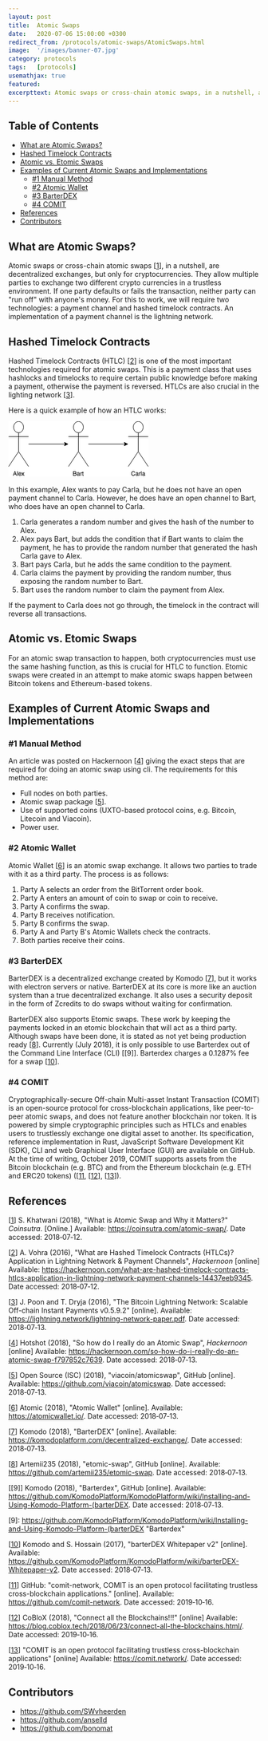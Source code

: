 ```yaml
---
layout: post
title:  Atomic Swaps
date:   2020-07-06 15:00:00 +0300
redirect_from: /protocols/atomic-swaps/AtomicSwaps.html
image:  '/images/banner-07.jpg'
category: protocols
tags:   [protocols]
usemathjax: true
featured:
excerpttext: Atomic swaps or cross-chain atomic swaps, in a nutshell, are decentralized exchanges, but only for cryptocurrencies.
---
```


## Table of Contents

- [What are Atomic Swaps?](#what-are-atomic-swaps)
- [Hashed Timelock Contracts](#hashed-timelock-contracts)
- [Atomic vs. Etomic Swaps](#atomic-vs-etomic-swaps)
- [Examples of Current Atomic Swaps and Implementations](#examples-of-current-atomic-swaps-and-implementations)
  - [#1 Manual Method](#1-manual-method)
  - [#2 Atomic Wallet](#2-atomic-wallet)
  - [#3 BarterDEX](#3-barterdex)
  - [#4 COMIT](#4-comit)
- [References](#references)
- [Contributors](#contributors)


## What are Atomic Swaps?

Atomic swaps or cross-chain atomic swaps [[1]], in a nutshell, are decentralized
exchanges, but only for cryptocurrencies. They allow multiple parties to exchange two different crypto currencies in a
trustless environment. If one party defaults or fails the transaction, neither party can "run off" with anyone's
money. For this to work, we will require two technologies: a payment channel and hashed timelock contracts. An
implementation of a payment channel is the lightning network.

## Hashed Timelock Contracts

Hashed Timelock Contracts (HTLC) [[2]] is one of the most important technologies required for atomic swaps. This is a
payment class that uses hashlocks and timelocks to require certain public knowledge before making a payment, otherwise
the payment is reversed. HTLCs are also
crucial in the lighting network [[3]].

Here is a quick example of how an HTLC works:

![alt](/images/digital-assets/atomic-swaps/Characters.png)

In this example, Alex wants to pay Carla, but he does not have an open payment channel to Carla. However, he does have an
open channel to Bart, who does have an open channel to Carla.

1. Carla generates a random number and gives the hash of the number to Alex.
2. Alex pays Bart, but adds the condition that if Bart wants to claim the payment, he has to provide the random number
that generated the hash Carla gave to Alex.
3. Bart pays Carla, but he adds the same condition to the payment.
4. Carla claims the payment by providing the random number, thus exposing the random number to Bart.
5. Bart uses the random number to claim the payment from Alex.

If the payment to Carla does not go through, the timelock in the contract will reverse all transactions.

## Atomic vs. Etomic Swaps

For an atomic swap transaction to happen, both cryptocurrencies must use the same hashing function, as this is crucial
for HTLC to function. Etomic swaps were created in an attempt to make atomic swaps happen between Bitcoin tokens and
Ethereum-based tokens.

## Examples of Current Atomic Swaps and Implementations
### #1 Manual Method
An article was posted on Hackernoon [[4]]
giving the exact steps that are required for doing an atomic swap using cli. The requirements for this method are:

- Full nodes on both parties.
- Atomic swap package [[5]].
- Use of supported coins (UXTO-based protocol coins, e.g. Bitcoin, Litecoin and Viacoin).
- Power user.

### #2 Atomic Wallet

Atomic Wallet [[6]] is an atomic swap exchange. It allows two parties to trade with it as
a third party. The process is as follows:

1. Party A selects an order from the BitTorrent order book.
2. Party A enters an amount of coin to swap or coin to receive.
3. Party A confirms the swap.
4. Party B receives notification.
5. Party B confirms the swap.
6. Party A and Party B's Atomic Wallets check the contracts.
7. Both parties receive their coins.

### #3 BarterDEX

BarterDEX is a decentralized exchange created by Komodo [[7]], but
it works with electron servers or native. BarterDEX at its core is more like an auction system than a true decentralized
exchange. It also uses a security deposit in the form of Zcredits to do swaps without waiting for confirmation.

BarterDEX also supports Etomic swaps. These work by keeping the payments locked in an etomic blockchain that will act
as a third party. Although swaps have been done, it is stated as not yet being production ready [[8]]. Currently
(July&nbsp;2018), it is only possible to use Barterdex out of the Command Line Interface (CLI) [[9]]. Barterdex charges
a 0.1287% fee for a swap [[10]].

### #4 COMIT
Cryptographically-secure Off-chain Multi-asset Instant Transaction (COMIT) is an open-source protocol for
cross-blockchain applications, like peer-to-peer atomic swaps, and does not feature another blockchain nor token. It
is powered by simple cryptographic principles such as HTLCs and enables users to trustlessly exchange one digital asset
to another. Its specification, reference implementation in Rust, JavaScript Software Development Kit (SDK), CLI and web
Graphical User Interface (GUI) are available on GitHub. At the time of writing, October&nbsp;2019, COMIT supports
assets from the Bitcoin blockchain (e.g. BTC) and from the Ethereum blockchain (e.g. ETH and ERC20 tokens)
([[11], [[12]], [[13]]).


## References

[[1]] S. Khatwani (2018), "What is Atomic Swap and Why it Matters?" *Coinsutra*. [Online.]
Available: <https://coinsutra.com/atomic-swap/>. Date accessed: 2018&#8209;07&#8209;12.

[1]: https://coinsutra.com/atomic-swap/
"What is Atomic Swap and Why it Matters?"

[[2]] A. Vohra (2016), "What are Hashed Timelock Contracts (HTLCs)? Application in Lightning Network & Payment Channels",
*Hackernoon* [online] Available: <https://hackernoon.com/what-are-hashed-timelock-contracts-htlcs-application-in-lightning-network-payment-channels-14437eeb9345>.
Date accessed: 2018&#8209;07&#8209;12.

[2]: https://hackernoon.com/what-are-hashed-timelock-contracts-htlcs-application-in-lightning-network-payment-channels-14437eeb9345
"What are Hashed Timelock Contracts (HTLCs)? Application in Lightning Network & Payment Channels"

[[3]] J. Poon and T. Dryja (2016), "The Bitcoin Lightning Network: Scalable Off-chain Instant Payments v0.5.9.2" [online].
Available: <https://lightning.network/lightning-network-paper.pdf>. Date accessed: 2018&#8209;07&#8209;13.

[3]: https://lightning.network/lightning-network-paper.pdf
"The Bitcoin Lightning Network: Scalable Off-chain Instant Payments v0.5.9.2"

[[4]] Hotshot (2018), "So how do I really do an Atomic Swap", *Hackernoon* [online]
Available: <https://hackernoon.com/so-how-do-i-really-do-an-atomic-swap-f797852c7639>. Date accessed: 2018&#8209;07&#8209;13.

[4]: https://hackernoon.com/so-how-do-i-really-do-an-atomic-swap-f797852c7639
"So how do I really do an Atomic Swap"

[[5]] Open Source (ISC) (2018), "viacoin/atomicswap", GitHub [online]. Available: <https://github.com/viacoin/atomicswap>.
Date accessed: 2018&#8209;07&#8209;13.

[5]: https://github.com/viacoin/atomicswap
"viacoin/atomicswap"

[[6]] Atomic (2018), "Atomic Wallet" [online]. Available: <https://atomicwallet.io/>. Date accessed: 2018&#8209;07&#8209;13.

[6]: https://atomicwallet.io/
"Atomic Wallet"

[[7]] Komodo (2018), "BarterDEX" [online]. Available: <https://komodoplatform.com/decentralized-exchange/>.
Date accessed: 2018&#8209;07&#8209;13.

[7]: https://komodoplatform.com/decentralized-exchange/
"BarterDEX"

[[8]] Artemii235 (2018), "etomic-swap", GitHub [online]. Available: <https://github.com/artemii235/etomic-swap>.
Date accessed: 2018&#8209;07&#8209;13.

[8]: https://github.com/artemii235/etomic-swap
"etomic-swap"

[[9]] Komodo (2018), "Barterdex", GitHub [online]. Available:
<https://github.com/KomodoPlatform/KomodoPlatform/wiki/Installing-and-Using-Komodo-Platform-(barterDEX>.
Date accessed: 2018&#8209;07&#8209;13.

[9]: https://github.com/KomodoPlatform/KomodoPlatform/wiki/Installing-and-Using-Komodo-Platform-(barterDEX
"Barterdex"

[[10]] Komodo and S. Hossain (2017), "barterDEX Whitepaper v2" [online].
Available: <https://github.com/KomodoPlatform/KomodoPlatform/wiki/barterDEX-Whitepaper-v2>. Date accessed: 2018&#8209;07&#8209;13.

[10]: https://github.com/KomodoPlatform/KomodoPlatform/wiki/barterDEX-Whitepaper-v2
"barterDEX Whitepaper v2"

[[11]] GitHub: "comit-network, COMIT is an open protocol facilitating trustless cross-blockchain applications."
[online]. Available: <https://github.com/comit-network>. Date accessed: 2019&#8209;10&#8209;16.

[11]: https://github.com/comit-network
"GitHub: comit-network"

[[12]] CoBloX (2018), "Connect all the Blockchains!!!" [online] Available:
<https://blog.coblox.tech/2018/06/23/connect-all-the-blockchains.html/>. Date accessed: 2019&#8209;10&#8209;16.

[12]: https://blog.coblox.tech/2018/06/23/connect-all-the-blockchains.html
"CoBloX Connect all the Blockchains!!!"

[[13]] "COMIT is an open protocol facilitating trustless cross-blockchain applications" [online]
Available: <https://comit.network/>. Date accessed: 2019&#8209;10&#8209;16.

[13]: https://comit.network/
"COMIT Website"





## Contributors

- <https://github.com/SWvheerden>
- <https://github.com/anselld>
- <https://github.com/bonomat>
